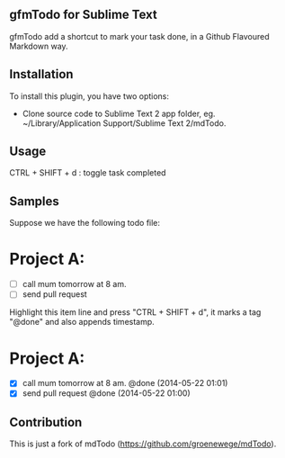 gfmTodo for Sublime Text
------------------

gfmTodo add a shortcut to mark your task done, in a Github Flavoured Markdown way.


Installation
------------------

To install this plugin, you have two options:

* Clone source code to Sublime Text 2 app folder, eg. ~/Library/Application Support/Sublime Text 2/mdTodo.


Usage 
------------------

CTRL + SHIFT + d : toggle task completed


Samples 
------------------

Suppose we have the following todo file:

# Project A:
- [ ] call mum tomorrow at 8 am.
- [ ] send pull request

Highlight this item line and press "CTRL + SHIFT + d", it marks a tag "@done" and also appends timestamp.

# Project A:
- [X] call mum tomorrow at 8 am. @done (2014-05-22 01:01)
- [X] send pull request @done (2014-05-22 01:00)

Contribution
------------------

This is just a fork of mdTodo (https://github.com/groenewege/mdTodo).
